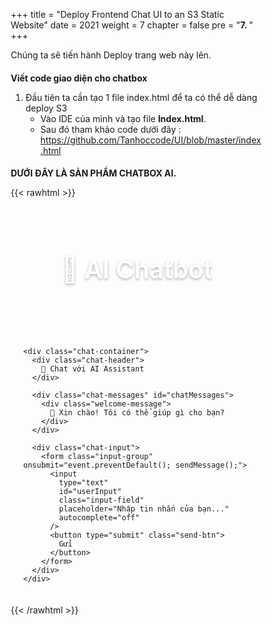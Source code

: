 +++
title = "Deploy Frontend Chat UI to an S3 Static Website"
date = 2021
weight = 7
chapter = false
pre = "<b>7. </b>"
+++

Chúng ta sẽ tiến hành Deploy trang web này lên.

#### Viết code giao diện cho chatbox

1. Đầu tiên ta cần tạo 1 file index.html để ta có thể dễ dàng deploy S3
   + Vào IDE của mình và tạo file **Index.html**.
    - Sau đó tham khảo code dưới đây : 
    https://github.com/Tanhoccode/UI/blob/master/index.html

#### DƯỚI ĐÂY LÀ SẢN PHẨM CHATBOX AI.
{{< rawhtml >}}
<!DOCTYPE html>
<html lang="en">
<head>
  <meta charset="UTF-8" />
  <meta name="viewport" content="width=device-width, initial-scale=1.0"/>
  <title>AI Chatbot using Amazon Bedrock</title>
  <link href="https://fonts.googleapis.com/css2?family=Inter:wght@400;500;600&display=swap" rel="stylesheet">
  <style>
    * {
      margin: 0;
      padding: 0;
      box-sizing: border-box;
    }
    
    body {
      font-family: 'Inter', -apple-system, BlinkMacSystemFont, 'Segoe UI', Roboto, sans-serif;
      background: linear-gradient(135deg, #667eea 0%, #764ba2 100%);
      min-height: 100vh;
      display: flex;
      flex-direction: column;
      color: #333;
    }

    .container {
      max-width: 800px;
      margin: 0 auto;
      padding: 20px;
      flex: 1;
      display: flex;
      flex-direction: column;
    }

    .header {
      text-align: center;
      margin-bottom: 30px;
      color: white;
    }

    .header h1 {
      font-size: 2.5rem;
      font-weight: 600;
      margin-bottom: 10px;
      text-shadow: 0 2px 4px rgba(0,0,0,0.3);
    }

    .header p {
      font-size: 1.1rem;
      opacity: 0.9;
      font-weight: 400;
    }

    .chat-container {
      background: white;
      border-radius: 20px;
      box-shadow: 0 20px 40px rgba(0,0,0,0.1);
      overflow: hidden;
      flex: 1;
      display: flex;
      flex-direction: column;
      max-height: 600px;
    }

    .chat-header {
      background: linear-gradient(135deg, #667eea 0%, #764ba2 100%);
      color: white;
      padding: 20px;
      text-align: center;
      font-weight: 600;
      font-size: 1.2rem;
    }

    .chat-messages {
      flex: 1;
      padding: 20px;
      overflow-y: auto;
      background: #f8f9fa;
    }

    .message {
      margin-bottom: 20px;
      display: flex;
      align-items: flex-end;
      gap: 12px;
    }

    .message.user {
      flex-direction: row-reverse;
    }

    .avatar {
      width: 40px;
      height: 40px;
      border-radius: 50%;
      display: flex;
      align-items: center;
      justify-content: center;
      font-size: 18px;
      font-weight: 600;
      flex-shrink: 0;
    }

    .avatar.user {
      background: linear-gradient(135deg, #667eea 0%, #764ba2 100%);
      color: white;
    }

    .avatar.bot {
      background: #e9ecef;
      color: #495057;
    }

    .message-content {
      max-width: 70%;
      padding: 15px 20px;
      border-radius: 18px;
      font-size: 0.95rem;
      line-height: 1.5;
      word-wrap: break-word;
    }

    .message.user .message-content {
      background: linear-gradient(135deg, #667eea 0%, #764ba2 100%);
      color: white;
      border-bottom-right-radius: 6px;
    }

    .message.bot .message-content {
      background: white;
      color: #333;
      border: 1px solid #e9ecef;
      border-bottom-left-radius: 6px;
    }

    .chat-input {
      padding: 20px;
      background: white;
      border-top: 1px solid #e9ecef;
    }

    .input-group {
      display: flex;
      gap: 12px;
      align-items: center;
    }

    .input-field {
      flex: 1;
      padding: 15px 20px;
      border: 2px solid #e9ecef;
      border-radius: 25px;
      font-size: 1rem;
      outline: none;
      transition: all 0.3s ease;
      font-family: inherit;
    }

    .input-field:focus {
      border-color: #667eea;
      box-shadow: 0 0 0 3px rgba(102, 126, 234, 0.1);
    }

    .send-btn {
      padding: 15px 25px;
      background: linear-gradient(135deg, #667eea 0%, #764ba2 100%);
      color: white;
      border: none;
      border-radius: 25px;
      font-size: 1rem;
      font-weight: 600;
      cursor: pointer;
      transition: all 0.3s ease;
      font-family: inherit;
    }

    .send-btn:hover {
      transform: translateY(-2px);
      box-shadow: 0 8px 20px rgba(102, 126, 234, 0.3);
    }

    .send-btn:active {
      transform: translateY(0);
    }

    .welcome-message {
      text-align: center;
      color: #6c757d;
      font-style: italic;
      margin: 20px 0;
    }

    @media (max-width: 768px) {
      .container {
        padding: 10px;
      }
      
      .header h1 {
        font-size: 2rem;
      }
      
      .message-content {
        max-width: 85%;
      }
      
      .chat-container {
        max-height: 500px;
      }
    }

    /* Custom scrollbar */
    .chat-messages::-webkit-scrollbar {
      width: 6px;
    }

    .chat-messages::-webkit-scrollbar-track {
      background: #f1f1f1;
      border-radius: 3px;
    }

    .chat-messages::-webkit-scrollbar-thumb {
      background: #c1c1c1;
      border-radius: 3px;
    }

    .chat-messages::-webkit-scrollbar-thumb:hover {
      background: #a8a8a8;
    }
  </style>
</head>
<body>
  <div class="container">
    <div class="header">
      <h1>🤖 AI Chatbot</h1>
      <p>Powered by Amazon Bedrock</p>
    </div>
    
    <div class="chat-container">
      <div class="chat-header">
        💬 Chat với AI Assistant
      </div>
      
      <div class="chat-messages" id="chatMessages">
        <div class="welcome-message">
          👋 Xin chào! Tôi có thể giúp gì cho bạn?
        </div>
      </div>
      
      <div class="chat-input">
        <form class="input-group" onsubmit="event.preventDefault(); sendMessage();">
          <input 
            type="text" 
            id="userInput" 
            class="input-field" 
            placeholder="Nhập tin nhắn của bạn..." 
            autocomplete="off"
          />
          <button type="submit" class="send-btn">
            Gửi
          </button>
        </form>
      </div>
    </div>
  </div>

  <script>
    let history = [];
    
    async function sendMessage() {
      const userInput = document.getElementById('userInput');
      const message = userInput.value.trim();
      
      if (!message) return;
      
      // Add user message
      addMessage(message, 'user');
      
      // Clear input
      userInput.value = '';
      
      try {
        // Show typing indicator
        addTypingIndicator();
        
        // Call API
        const response = await fetch('https://lvusy8c5xb.execute-api.us-east-1.amazonaws.com/dev/chat-box', {
          method: 'POST',
          headers: { 'Content-Type': 'application/json' },
          body: JSON.stringify({ message, history })
        });
        
        const data = await response.json();
        const botReply = data.response;
        
        // Remove typing indicator and add bot message
        removeTypingIndicator();
        addMessage(botReply, 'bot');
        
        // Update history
        history.push({ user: message, assistant: botReply });
        
      } catch (error) {
        removeTypingIndicator();
        addMessage('Xin lỗi, có lỗi xảy ra. Vui lòng thử lại.', 'bot');
        console.error('Error:', error);
      }
      
      // Focus back to input
      userInput.focus();
    }
    
    function addMessage(text, sender) {
      const chatMessages = document.getElementById('chatMessages');
      const messageDiv = document.createElement('div');
      messageDiv.className = `message ${sender}`;
      
      const avatar = document.createElement('div');
      avatar.className = `avatar ${sender}`;
      avatar.textContent = sender === 'user' ? '👤' : '🤖';
      
      const content = document.createElement('div');
      content.className = 'message-content';
      content.textContent = text;
      
      messageDiv.appendChild(avatar);
      messageDiv.appendChild(content);
      chatMessages.appendChild(messageDiv);
      
      // Scroll to bottom
      chatMessages.scrollTop = chatMessages.scrollHeight;
    }
    
    function addTypingIndicator() {
      const chatMessages = document.getElementById('chatMessages');
      const typingDiv = document.createElement('div');
      typingDiv.className = 'message bot typing-indicator';
      typingDiv.id = 'typingIndicator';
      
      const avatar = document.createElement('div');
      avatar.className = 'avatar bot';
      avatar.textContent = '🤖';
      
      const content = document.createElement('div');
      content.className = 'message-content';
      content.textContent = 'Đang nhập...';
      
      typingDiv.appendChild(avatar);
      typingDiv.appendChild(content);
      chatMessages.appendChild(typingDiv);
      
      chatMessages.scrollTop = chatMessages.scrollHeight;
    }
    
    function removeTypingIndicator() {
      const typingIndicator = document.getElementById('typingIndicator');
      if (typingIndicator) {
        typingIndicator.remove();
      }
    }
    
    // Enter to send
    document.getElementById('userInput').addEventListener('keydown', function(e) {
      if (e.key === 'Enter' && !e.shiftKey) {
        e.preventDefault();
        sendMessage();
      }
    });
  </script>
</body>
</html>
{{< /rawhtml >}}
